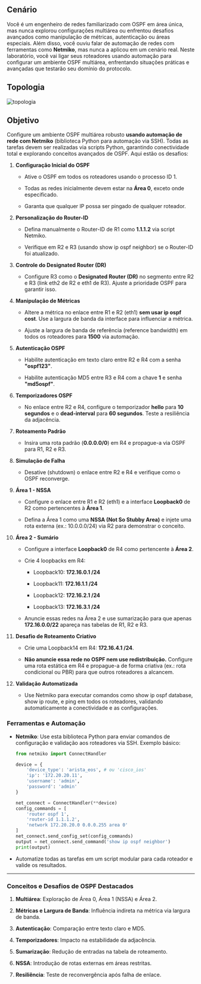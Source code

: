 ## Cenário

Você é um engenheiro de redes familiarizado com OSPF em área única, mas nunca explorou configurações multiárea ou enfrentou desafios avançados como manipulação de métricas, autenticação ou áreas especiais. Além disso, você ouviu falar de automação de redes com ferramentas como **Netmiko**, mas nunca a aplicou em um cenário real. Neste laboratório, você vai ligar seus roteadores usando automação para configurar um ambiente OSPF multiárea, enfrentando situações práticas e avançadas que testarão seu domínio do protocolo.

## Topologia
![topologia]()

## Objetivo

Configure um ambiente OSPF multiárea robusto **usando automação de rede com Netmiko** (biblioteca Python para automação via SSH). Todas as tarefas devem ser realizadas via scripts Python, garantindo conectividade total e explorando conceitos avançados de OSPF. Aqui estão os desafios:

1. **Configuração Inicial do OSPF**
    
    * Ative o OSPF em todos os roteadores usando o processo ID 1.
        
    * Todas as redes inicialmente devem estar na **Área 0**, exceto onde especificado.
        
    * Garanta que qualquer IP possa ser pingado de qualquer roteador.
        
2. **Personalização do Router-ID**
    
    * Defina manualmente o Router-ID de R1 como **1.1.1.2** via script Netmiko.
        
    * Verifique em R2 e R3 (usando show ip ospf neighbor) se o Router-ID foi atualizado.
        
3. **Controle do Designated Router (DR)**
    
    * Configure R3 como o **Designated Router (DR)** no segmento entre R2 e R3 (link eth2 de R2 e eth1 de R3). Ajuste a prioridade OSPF para garantir isso.
        
4. **Manipulação de Métricas**
    
    * Altere a métrica no enlace entre R1 e R2 (eth1) **sem usar ip ospf cost**. Use a largura de banda da interface para influenciar a métrica.
        
    * Ajuste a largura de banda de referência (reference bandwidth) em todos os roteadores para **1500** via automação.
        
5. **Autenticação OSPF**
    
    * Habilite autenticação em texto claro entre R2 e R4 com a senha **"ospf123"**.
        
    * Habilite autenticação MD5 entre R3 e R4 com a chave **1** e senha **"md5ospf"**.
        
6. **Temporizadores OSPF**
    
    * No enlace entre R2 e R4, configure o temporizador **hello** para **10 segundos** e o **dead-interval** para **60 segundos**. Teste a resiliência da adjacência.
        
7. **Roteamento Padrão**
    
    * Insira uma rota padrão (**0.0.0.0/0**) em R4 e propague-a via OSPF para R1, R2 e R3.
        
8. **Simulação de Falha**
    
    * Desative (shutdown) o enlace entre R2 e R4 e verifique como o OSPF reconverge.
        
9. **Área 1 - NSSA**
    
    * Configure o enlace entre R1 e R2 (eth1) e a interface **Loopback0** de R2 como pertencentes à **Área 1**.
        
    * Defina a Área 1 como uma **NSSA (Not So Stubby Area)** e injete uma rota externa (ex.: 10.0.0.0/24) via R2 para demonstrar o conceito.
        
10. **Área 2 - Sumário**
    
    * Configure a interface **Loopback0** de R4 como pertencente à **Área 2**.
        
    * Crie 4 loopbacks em R4:
        
        * Loopback10: **172.16.0.1 /24**
            
        * Loopback11: **172.16.1.1 /24**
            
        * Loopback12: **172.16.2.1 /24**
            
        * Loopback13: **172.16.3.1 /24**
            
    * Anuncie essas redes na Área 2 e use sumarização para que apenas **172.16.0.0/22** apareça nas tabelas de R1, R2 e R3.
        
11. **Desafio de Roteamento Criativo**
    
    * Crie uma Loopback14 em R4: **172.16.4.1 /24**.
        
    * **Não anuncie essa rede no OSPF nem use redistribuição.** Configure uma rota estática em R4 e propague-a de forma criativa (ex.: rota condicional ou PBR) para que outros roteadores a alcancem.
        
12. **Validação Automatizada**
    
    * Use Netmiko para executar comandos como show ip ospf database, show ip route, e ping em todos os roteadores, validando automaticamente a conectividade e as configurações.
        

### Ferramentas e Automação

* **Netmiko**: Use esta biblioteca Python para enviar comandos de configuração e validação aos roteadores via SSH. Exemplo básico:
    
    ```python
    from netmiko import ConnectHandler
    
    device = {
        'device_type': 'arista_eos', # ou 'cisco_ios'
        'ip': '172.20.20.11',
        'username': 'admin',
        'password': 'admin'
    }
    
    net_connect = ConnectHandler(**device)
    config_commands = [
        'router ospf 1',
        'router-id 1.1.1.2',
        'network 172.20.20.0 0.0.0.255 area 0'
    ]
    net_connect.send_config_set(config_commands)
    output = net_connect.send_command('show ip ospf neighbor')
    print(output)
    ```
    
* Automatize todas as tarefas em um script modular para cada roteador e valide os resultados.
    

---

### Conceitos e Desafios de OSPF Destacados

1. **Multiárea**: Exploração de Área 0, Área 1 (NSSA) e Área 2.
    
2. **Métricas e Largura de Banda**: Influência indireta na métrica via largura de banda.
    
3. **Autenticação**: Comparação entre texto claro e MD5.
    
4. **Temporizadores**: Impacto na estabilidade da adjacência.
    
5. **Sumarização**: Redução de entradas na tabela de roteamento.
    
6. **NSSA**: Introdução de rotas externas em áreas restritas.
    
7. **Resiliência**: Teste de reconvergência após falha de enlace.